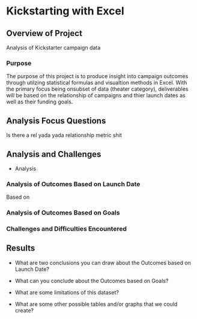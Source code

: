 # Kickstarting with Excel

## Overview of Project
Analysis of Kickstarter campaign data 

### Purpose
The purpose of this project is to produce insight into campaign outcomes through utilzing statistical formulas and visualtion methods in Excel. 
With the primary focus being onsubset of data (theater category), 
deliverables will be based on the relationship of campaigns and thier launch dates as well as their funding goals.


## Analysis Focus Questions

Is there a rel
yada yada relationship metric shit 

## Analysis and Challenges
- Analysis 


### Analysis of Outcomes Based on Launch Date

Based on 


### Analysis of Outcomes Based on Goals

### Challenges and Difficulties Encountered

## Results

- What are two conclusions you can draw about the Outcomes based on Launch Date?

- What can you conclude about the Outcomes based on Goals?

- What are some limitations of this dataset?

- What are some other possible tables and/or graphs that we could create?
